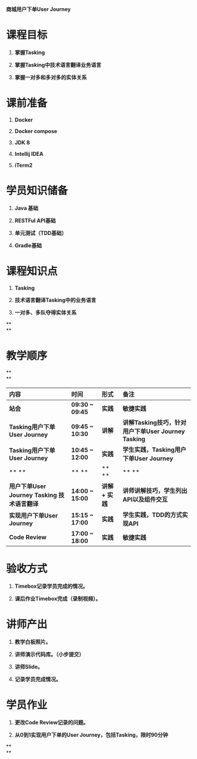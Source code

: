 **商城用户下单User Journey**

# **课程目标**

1. **掌握Tasking**

2. **掌握Tasking中技术语言翻译业务语言**

3. **掌握一对多和多对多的实体关系**

# **课前准备**

1. **Docker**

2. **Docker compose**

3. **JDK 8**

4. **Intellij IDEA**

5. **iTerm2**

# **学员知识储备**

1. **Java 基础**

2. **RESTFul API基础**

3. **单元测试（TDD基础）**

4. **Gradle基础**

# **课程知识点**

1. **Tasking**

2. **技术语言翻译Tasking中的业务语言**

3. **一对多、多队夺得实体关系**

**    
**

# **教学顺序**

**    
**

| **内容** | **时间** | **形式** | **备注** |
| :--- | :--- | :--- | :--- |
| **站会** | **09:30 ~ 09:45** | **实践** | **敏捷实践** |
| **Tasking用户下单User Journey** | **09:45 ~ 10:30** | **讲解** | **讲解Tasking技巧，针对用户下单User Journey Tasking** |
| **Tasking用户下单User Journey** | **10:45 ~ 12:00** | **实践** | **学生实践，Tasking用户下单User Journey** |
| ** ** | ** ** | ** ** | ** ** |
| **用户下单User Journey Tasking 技术语言翻译** | **14:00 ~ 15:00** | **讲解 + 实践** | **讲师讲解技巧，学生列出API以及组件交互** |
| **实现用户下单User Journey** | **15:15 ~ 17:00** | **实践** | **学生实践，TDD的方式实现API** |
| **Code Review** | **17:00 ~ 18:00** | **实践** | **敏捷实践** |

# **验收方式**

1. **Timebox记录学员完成的情况。**

2. **课后作业Timebox完成（录制视频）。**

# **讲师产出**

1. **教学白板照片。**

2. **讲师演示代码库。（小步提交）**

3. **讲师Slide。**

4. **记录学员完成情况。**



# **学员作业**

1. **更改Code Review记录的问题。**

2. **从0到1实现用户下单的User Journey，包括Tasking，限时90分钟**

**    
**

